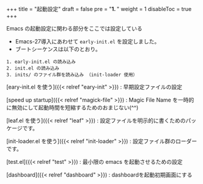 +++
title = "起動設定"
draft = false
pre = "<b>1. </b>"
weight = 1
disableToc = true
+++

Emacs の起動設定に関わる部分をここでは設定している
* Emacs-27導入にあわせて `early-init.el` を設定しました。 
* ブートシーケンスは以下のとおり。

```shellsession
1. early-init.el の読み込み
2. init.el の読み込み
3. inits/ のファイル群を読み込み （init-loader 使用）
```

[eary-init.el を使う]({{< relref "eary-init" >}})
: 早期設定ファイルの設定

[speed up startup]({{< relref "magick-file" >}})
: Magic File Name を一時的に無効にして起動時間を短縮するためのおまじない(^^)

[leaf.el を使う]({{< relref "leaf" >}})
: 設定ファイルを明示的に書くためのパッケージです。

[init-loader.el を使う]({{< relref "init-loader" >}})
: 設定ファイル群のローダーです。

[test.el]({{< relref "test" >}})
: 最小限の emacs を起動させるための設定

[dashboard]({{< relref "dashboard" >}})
: dashboardを起動初期画面にする

